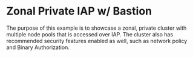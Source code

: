 # Zonal Private IAP w/ Bastion

The purpose of this example is to showcase a zonal, private cluster with multiple node pools that is accessed over IAP. The cluster also has recommended security features enabled as well, such as network policy and Binary Authorization.